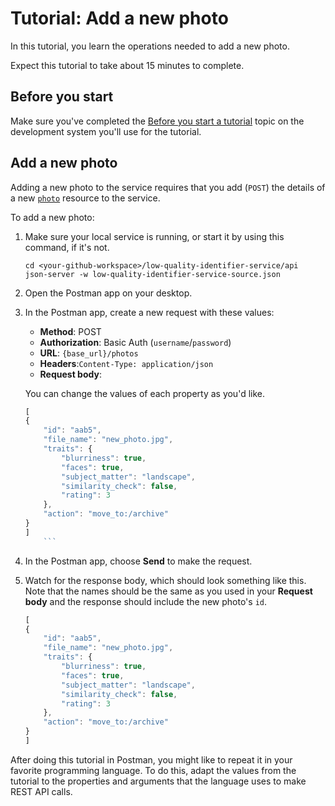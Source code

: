 

# Tutorial: Add a new photo

In this tutorial, you learn the operations needed to
add a new photo.

Expect this tutorial to take about 15 minutes to complete.

## Before you start

Make sure you've completed the [Before you start a tutorial](before-you-start-a-tutorial) topic on the development system you'll use for the tutorial.

## Add a new photo

Adding a new photo to the service requires that you add (`POST`) the details of a new [`photo`](../api/photo) resource to the service.

To add a new photo:

1. Make sure your local service is running, or start it by using this command, if it's not.

    ```shell
    cd <your-github-workspace>/low-quality-identifier-service/api
    json-server -w low-quality-identifier-service-source.json
    ```

1. Open the Postman app on your desktop.
1. In the Postman app, create a new request with these values:

    * **Method**: POST
    * **Authorization**: Basic Auth (`username`/`password`)
    * **URL**: `{base_url}/photos`
    * **Headers**:`Content-Type: application/json`
    * **Request body**:
        
    You can change the values of each property as you'd like.

    ```js
    [
    {
        "id": "aab5",
        "file_name": "new_photo.jpg",
        "traits": {
            "blurriness": true,
            "faces": true,
            "subject_matter": "landscape",
            "similarity_check": false,
            "rating": 3
        },
        "action": "move_to:/archive"
    }
    ]
        ```

1. In the Postman app, choose **Send** to make the request.
1. Watch for the response body, which should look something like this. Note that the names should be the same as you used in your **Request body** and the response should include the new photo's `id`.

    ```js
    [
    {
        "id": "aab5",
        "file_name": "new_photo.jpg",
        "traits": {
            "blurriness": true,
            "faces": true,
            "subject_matter": "landscape",
            "similarity_check": false,
            "rating": 3
        },
        "action": "move_to:/archive"
    }
    ]
    ```

After doing this tutorial in Postman, you might like to repeat it in
your favorite programming language. To do this, adapt the values from
the tutorial to the properties and arguments that the language uses to
make REST API calls.